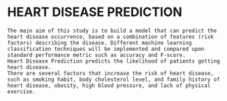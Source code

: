 # HEART DISEASE PREDICTION                                           
    The main aim of this study is to build a model that can predict the heart disease occurrence, based on a combination of features (risk factors) describing the disease. Different machine learning classification techniques will be implemented and compared upon standard performance metric such as accuracy and F-score.
    Heart Disease Prediction predicts the likelihood of patients getting heart disease.
    There are several factors that increase the risk of heart disease, such as smoking habit, body cholesterol level, and family history of heart disease, obesity, high blood pressure, and lack of physical exercise.

